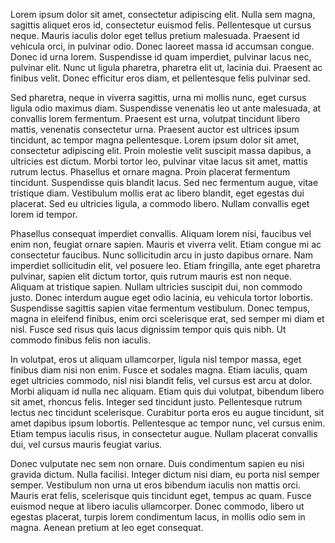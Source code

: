 

Lorem ipsum dolor sit amet, consectetur adipiscing elit. Nulla sem magna, sagittis aliquet eros id, consectetur euismod felis. Pellentesque ut cursus neque. Mauris iaculis dolor eget tellus pretium malesuada. Praesent id vehicula orci, in pulvinar odio. Donec laoreet massa id accumsan congue. Donec id urna lorem. Suspendisse id quam imperdiet, pulvinar lacus nec, pulvinar elit. Nunc ut ligula pharetra, pharetra elit ut, lacinia dui. Praesent ac finibus velit. Donec efficitur eros diam, et pellentesque felis pulvinar sed.

Sed pharetra, neque in viverra sagittis, urna mi mollis nunc, eget cursus ligula odio maximus diam. Suspendisse venenatis leo ut ante malesuada, at convallis lorem fermentum. Praesent est urna, volutpat tincidunt libero mattis, venenatis consectetur urna. Praesent auctor est ultrices ipsum tincidunt, ac tempor magna pellentesque. Lorem ipsum dolor sit amet, consectetur adipiscing elit. Proin molestie velit suscipit massa dapibus, a ultricies est dictum. Morbi tortor leo, pulvinar vitae lacus sit amet, mattis rutrum lectus. Phasellus et ornare magna. Proin placerat fermentum tincidunt. Suspendisse quis blandit lacus. Sed nec fermentum augue, vitae tristique diam. Vestibulum mollis erat ac libero blandit, eget egestas dui placerat. Sed eu ultricies ligula, a commodo libero. Nullam convallis eget lorem id tempor.

Phasellus consequat imperdiet convallis. Aliquam lorem nisi, faucibus vel enim non, feugiat ornare sapien. Mauris et viverra velit. Etiam congue mi ac consectetur faucibus. Nunc sollicitudin arcu in justo dapibus ornare. Nam imperdiet sollicitudin elit, vel posuere leo. Etiam fringilla, ante eget pharetra pulvinar, sapien elit dictum tortor, quis rutrum mauris est non neque. Aliquam at tristique sapien. Nullam ultricies suscipit dui, non commodo justo. Donec interdum augue eget odio lacinia, eu vehicula tortor lobortis. Suspendisse sagittis sapien vitae fermentum vestibulum. Donec tempus, magna in eleifend finibus, enim orci scelerisque erat, sed semper mi diam et nisl. Fusce sed risus quis lacus dignissim tempor quis quis nibh. Ut commodo finibus felis non iaculis.

In volutpat, eros ut aliquam ullamcorper, ligula nisl tempor massa, eget finibus diam nisi non enim. Fusce et sodales magna. Etiam iaculis, quam eget ultricies commodo, nisl nisi blandit felis, vel cursus est arcu at dolor. Morbi aliquam id nulla nec aliquam. Etiam quis dui volutpat, bibendum libero sit amet, rhoncus felis. Integer sed tincidunt justo. Pellentesque rutrum lectus nec tincidunt scelerisque. Curabitur porta eros eu augue tincidunt, sit amet dapibus ipsum lobortis. Pellentesque ac tempor nunc, vel cursus enim. Etiam tempus iaculis risus, in consectetur augue. Nullam placerat convallis dui, vel cursus mauris feugiat varius.

Donec vulputate nec sem non ornare. Duis condimentum sapien eu nisi gravida dictum. Nulla facilisi. Integer dictum nisi diam, eu porta nisl semper semper. Vestibulum non urna ut eros bibendum iaculis non mattis orci. Mauris erat felis, scelerisque quis tincidunt eget, tempus ac quam. Fusce euismod neque at libero iaculis ullamcorper. Donec commodo, libero ut egestas placerat, turpis lorem condimentum lacus, in mollis odio sem in magna. Aenean pretium at leo eget consequat. 
